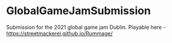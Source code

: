 # GlobalGameJamSubmission
Submission for the 2021 global game jam Dublin. Playable here - https://streetmackerel.github.io/Rummage/

